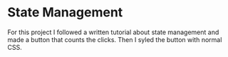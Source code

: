 # State Management

For this project I followed a written tutorial about state management and made a button that counts the clicks.
Then I syled the button with normal CSS.